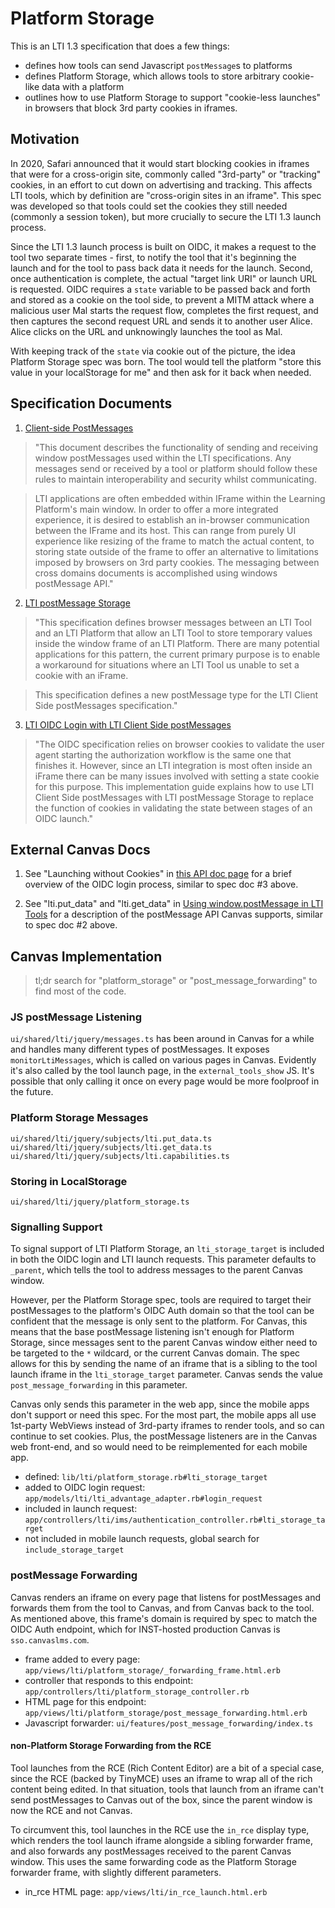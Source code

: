 # Platform Storage

This is an LTI 1.3 specification that does a few things:

- defines how tools can send Javascript `postMessage`s to platforms
- defines Platform Storage, which allows tools to store arbitrary cookie-like data with a platform
- outlines how to use Platform Storage to support "cookie-less launches" in browsers that block 3rd party cookies in iframes.

## Motivation

In 2020, Safari announced that it would start blocking cookies in iframes that were for a cross-origin site,
commonly called "3rd-party" or "tracking" cookies, in an effort to cut down on advertising and tracking. This
affects LTI tools, which by definition are "cross-origin sites in an iframe". This spec was developed so that
tools could set the cookies they still needed (commonly a session token), but more crucially to secure the
LTI 1.3 launch process.

Since the LTI 1.3 launch process is built on OIDC, it makes a request to the tool two separate times - first,
to notify the tool that it's beginning the launch and for the tool to pass back data it needs for the launch.
Second, once authentication is complete, the actual "target link URI" or launch URL is requested. OIDC requires
a `state` variable to be passed back and forth and stored as a cookie on the tool side, to prevent a MITM attack
where a malicious user Mal starts the request flow, completes the first request, and then captures the second
request URL and sends it to another user Alice. Alice clicks on the URL and unknowingly launches the tool
as Mal.

With keeping track of the `state` via cookie out of the picture, the idea Platform Storage spec was born. The tool
would tell the platform "store this value in your localStorage for me" and then ask for it back when needed.

## Specification Documents

1. [Client-side PostMessages](https://www.imsglobal.org/spec/lti-cs-pm/v0p1)

> "This document describes the functionality of sending and receiving window postMessages used within the LTI specifications. Any messages send or received by a tool or platform should follow these rules to maintain interoperability and security whilst communicating.

> LTI applications are often embedded within IFrame within the Learning Platform's main window. In order to offer a more integrated experience, it is desired to establish an in-browser communication between the IFrame and its host. This can range from purely UI experience like resizing of the frame to match the actual content, to storing state outside of the frame to offer an alternative to limitations imposed by browsers on 3rd party cookies. The messaging between cross domains documents is accomplished using windows postMessage API."

2. [LTI postMessage Storage](https://www.imsglobal.org/spec/lti-pm-s/v0p1)

> "This specification defines browser messages between an LTI Tool and an LTI Platform that allow an LTI Tool to store temporary values inside the window frame of an LTI Platform. There are many potential applications for this pattern, the current primary purpose is to enable a workaround for situations where an LTI Tool us unable to set a cookie with an iFrame.

> This specification defines a new postMessage type for the LTI Client Side postMessages specification."

3. [LTI OIDC Login with LTI Client Side postMessages](https://www.imsglobal.org/spec/lti-cs-oidc/v0p1)

> "The OIDC specification relies on browser cookies to validate the user agent starting the authorization workflow is the same one that finishes it. However, since an LTI integration is most often inside an iFrame there can be many issues involved with setting a state cookie for this purpose. This implementation guide explains how to use LTI Client Side postMessages with LTI postMessage Storage to replace the function of cookies in validating the state between stages of an OIDC launch."

## External Canvas Docs

1. See "Launching without Cookies" in [this API doc page](https://canvas.instructure.com/doc/api/file.lti_dev_key_config.html)
   for a brief overview of the OIDC login process, similar to spec doc #3 above.

2. See "lti.put_data" and "lti.get_data" in [Using window.postMessage in LTI Tools](https://canvas.instructure.com/doc/api/file.lti_window_post_message.html)
   for a description of the postMessage API Canvas supports, similar to spec doc #2 above.

## Canvas Implementation

> tl;dr search for "platform_storage" or "post_message_forwarding" to find most of the code.

### JS postMessage Listening

`ui/shared/lti/jquery/messages.ts` has been around in Canvas for a while and handles many different
types of postMessages. It exposes `monitorLtiMessages`, which is called on various pages in Canvas.
Evidently it's also called by the tool launch page, in the `external_tools_show` JS. It's possible
that only calling it once on every page would be more foolproof in the future.

### Platform Storage Messages

`ui/shared/lti/jquery/subjects/lti.put_data.ts`
`ui/shared/lti/jquery/subjects/lti.get_data.ts`
`ui/shared/lti/jquery/subjects/lti.capabilities.ts`

### Storing in LocalStorage

`ui/shared/lti/jquery/platform_storage.ts`

### Signalling Support

To signal support of LTI Platform Storage, an `lti_storage_target` is included in both the
OIDC login and LTI launch requests. This parameter defaults to `_parent`, which tells the
tool to address messages to the parent Canvas window.

However, per the Platform Storage spec, tools are required to target their postMessages to the platform's
OIDC Auth domain so that the tool can be confident that the message is only sent to the platform.
For Canvas, this means that the base postMessage listening isn't enough for Platform Storage, since
messages sent to the parent Canvas window either need to be targeted to the `*` wildcard, or
the current Canvas domain. The spec allows for this by sending the name of an iframe that is a sibling
to the tool launch iframe in the `lti_storage_target` parameter. Canvas sends the value
`post_message_forwarding` in this parameter.

Canvas only sends this parameter in the web app, since the mobile apps don't support or need this spec.
For the most part, the mobile apps all use 1st-party WebViews instead of 3rd-party iframes to render
tools, and so can continue to set cookies. Plus, the postMessage listeners are in the Canvas web
front-end, and so would need to be reimplemented for each mobile app.

- defined: `lib/lti/platform_storage.rb#lti_storage_target`
- added to OIDC login request: `app/models/lti/lti_advantage_adapter.rb#login_request`
- included in launch request: `app/controllers/lti/ims/authentication_controller.rb#lti_storage_target`
- not included in mobile launch requests, global search for `include_storage_target`

### postMessage Forwarding

Canvas renders an iframe on every page that listens for postMessages and forwards them from
the tool to Canvas, and from Canvas back to the tool. As mentioned above, this frame's domain
is required by spec to match the OIDC Auth endpoint, which for INST-hosted production Canvas
is `sso.canvaslms.com`.

- frame added to every page: `app/views/lti/platform_storage/_forwarding_frame.html.erb`
- controller that responds to this endpoint: `app/controllers/lti/platform_storage_controller.rb`
- HTML page for this endpoint: `app/views/lti/platform_storage/post_message_forwarding.html.erb`
- Javascript forwarder: `ui/features/post_message_forwarding/index.ts`

#### non-Platform Storage Forwarding from the RCE

Tool launches from the RCE (Rich Content Editor) are a bit of a special case, since the RCE
(backed by TinyMCE) uses an iframe to wrap all of the rich content being edited. In that situation,
tools that launch from an iframe can't send postMessages to Canvas out of the box, since the
parent window is now the RCE and not Canvas.

To circumvent this, tool launches in the RCE use the `in_rce` display type, which renders the tool
launch iframe alongside a sibling forwarder frame, and also forwards any postMessages received to
the parent Canvas window. This uses the same forwarding code as the Platform Storage forwarder frame,
with slightly different parameters.

- in_rce HTML page: `app/views/lti/in_rce_launch.html.erb`
